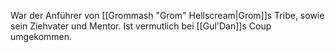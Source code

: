War der Anführer von [[Grommash "Grom" Hellscream|Grom]]s Tribe, sowie sein Ziehvater und Mentor. Ist vermutlich bei [[Gul'Dan]]s Coup umgekommen.